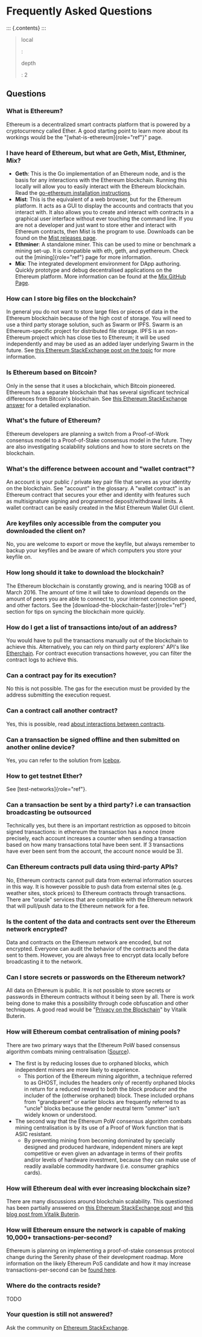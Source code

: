 Frequently Asked Questions
==========================

::: {.contents}
:::

> local
>
> :   
>
> depth
>
> :   2
>
Questions
---------

### What is Ethereum?

Ethereum is a decentralized smart contracts platform that is powered by
a cryptocurrency called Ether. A good starting point to learn more about
its workings would be the \"[what-is-ethereum]{role="ref"}\" page.

### I have heard of Ethereum, but what are Geth, Mist, Ethminer, Mix?

-   **Geth**: This is the Go implementation of an Ethereum node, and is
    the basis for any interactions with the Ethereum blockchain. Running
    this locally will allow you to easily interact with the Ethereum
    blockchain. Read the [go-ethereum installation
    instructions](https://github.com/ethereum/go-ethereum/wiki/Building-Ethereum).
-   **Mist**: This is the equivalent of a web browser, but for the
    Ethereum platform. It acts as a GUI to display the accounts and
    contracts that you interact with. It also allows you to create and
    interact with contracts in a graphical user interface without ever
    touching the command line. If you are not a developer and just want
    to store ether and interact with Ethereum contracts, then Mist is
    the program to use. Downloads can be found on the [Mist releases
    page](https://github.com/ethereum/mist/releases).
-   **Ethminer**: A standalone miner. This can be used to mine or
    benchmark a mining set-up. It is compatible with eth, geth, and
    pyethereum. Check out the [mining]{role="ref"} page for more
    information.
-   **Mix**: The integrated development environment for DApp authoring.
    Quickly prototype and debug decentralised applications on the
    Ethereum platform. More information can be found at the [Mix GitHub
    Page](https://github.com/ethereum/mix).

### How can I store big files on the blockchain?

In general you do not want to store large files or pieces of data in the
Ethereum blockchain because of the high cost of storage. You will need
to use a third party storage solution, such as Swarm or IPFS. Swarm is
an Ethereum-specific project for distributed file storage. IPFS is an
non-Ethereum project which has close ties to Ethereum; it will be used
independently and may be used as an added layer underlying Swarm in the
future. See [this Ethereum StackExchange post on the
topic](http://ethereum.stackexchange.com/questions/1000/what-are-some-proposed-ways-of-storing-data-in-ethereum/1001#1001)
for more information.

### Is Ethereum based on Bitcoin?

Only in the sense that it uses a blockchain, which Bitcoin pioneered.
Ethereum has a separate blockchain that has several significant
technical differences from Bitcoin\'s blockchain. See [this Ethereum
StackExchange
answer](http://ethereum.stackexchange.com/questions/700/what-are-the-differences-between-bitcoin-blockchain-and-ethereum-blockchain)
for a detailed explanation.

### What\'s the future of Ethereum?

Ethereum developers are planning a switch from a Proof-of-Work consensus
model to a Proof-of-Stake consensus model in the future. They are also
investigating scalability solutions and how to store secrets on the
blockchain.

### What\'s the difference between account and \"wallet contract\"?

An account is your public / private key pair file that serves as your
identity on the blockchain. See \"account\" in the glossary. A \"wallet
contract\" is an Ethereum contract that secures your ether and identity
with features such as multisignature signing and programmed
deposit/withdrawal limits. A wallet contract can be easily created in
the Mist Ethereum Wallet GUI client.

### Are keyfiles only accessible from the computer you downloaded the client on?

No, you are welcome to export or move the keyfile, but always remember
to backup your keyfiles and be aware of which computers you store your
keyfile on.

### How long should it take to download the blockchain?

The Ethereum blockchain is constantly growing, and is nearing 10GB as of
March 2016. The amount of time it will take to download depends on the
amount of peers you are able to connect to, your internet connection
speed, and other factors. See the
[download-the-blockchain-faster]{role="ref"} section for tips on syncing
the blockchain more quickly.

### How do I get a list of transactions into/out of an address?

You would have to pull the transactions manually out of the blockchain
to achieve this. Alternatively, you can rely on third party explorers\'
API\'s like [Etherchain](https://etherchain.org/apidoc). For contract
execution transactions however, you can filter the contract logs to
achieve this.

### Can a contract pay for its execution?

No this is not possible. The gas for the execution must be provided by
the address submitting the execution request.

### Can a contract call another contract?

Yes, this is possible, read [about interactions between
contracts](https://dappsforbeginners.wordpress.com/tutorials/interactions-between-contracts/).

### Can a transaction be signed offline and then submitted on another online device?

Yes, you can refer to the solution from
[Icebox](https://github.com/ConsenSys/icebox).

### How to get testnet Ether?

See [test-networks]{role="ref"}.

### Can a transaction be sent by a third party? i.e can transaction broadcasting be outsourced

Technically yes, but there is an important restriction as opposed to
bitcoin signed transactions: in ethereum the transaction has a nonce
(more precisely, each account increases a counter when sending a
transaction based on how many transactions total have been sent. If 3
transactions have ever been sent from the account, the account nonce
would be 3).

### Can Ethereum contracts pull data using third-party APIs?

No, Ethereum contracts cannot pull data from external information
sources in this way. It is however possible to push data from external
sites (e.g. weather sites, stock prices) to Ethereum contracts through
transactions. There are \"oracle\" services that are compatible with the
Ethereum network that will pull/push data to the Ethereum network for a
fee.

### Is the content of the data and contracts sent over the Ethereum network encrypted?

Data and contracts on the Ethereum network are encoded, but not
encrypted. Everyone can audit the behavior of the contracts and the data
sent to them. However, you are always free to encrypt data locally
before broadcasting it to the network.

### Can I store secrets or passwords on the Ethereum network?

All data on Ethereum is public. It is not possible to store secrets or
passwords in Ethereum contracts without it being seen by all. There is
work being done to make this a possibility through code obfuscation and
other techniques. A good read would be \"[Privacy on the
Blockchain](https://blog.ethereum.org/2016/01/15/privacy-on-the-blockchain/)\"
by Vitalik Buterin.

### How will Ethereum combat centralisation of mining pools?

There are two primary ways that the Ethereum PoW based consensus
algorithm combats mining centralisation
([Source](http://ethereum.stackexchange.com/questions/549/how-does-ethereum-avoid-mining-pool-centralization)).

-   The first is by reducing losses due to orphaned blocks, which
    independent miners are more likely to experience.
    -   This portion of the Ethereum mining algorithm, a technique
        referred to as GHOST, includes the headers only of recently
        orphaned blocks in return for a reduced reward to both the block
        producer and the includer of the (otherwise orphaned) block.
        These included orphans from \"grandparent\" or earlier blocks
        are frequently referred to as \"uncle\" blocks because the
        gender neutral term \"ommer\" isn\'t widely known or understood.
-   The second way that the Ethereum PoW consensus algorithm combats
    mining centralisation is by its use of a Proof of Work function that
    is ASIC resistant.
    -   By preventing mining from becoming dominated by specially
        designed and produced hardware, independent miners are kept
        competitive or even given an advantage in terms of their profits
        and/or levels of hardware investment, because they can make use
        of readily available commodity hardware (i.e. consumer graphics
        cards).

### How will Ethereum deal with ever increasing blockchain size?

There are many discussions around blockchain scalability. This
questioned has been partially answered on [this Ethereum StackExchange
post](http://ethereum.stackexchange.com/questions/521/what-does-it-mean-to-run-code-on-the-blockchain-wouldnt-blockchain-become-hu)
and [this blog post from Vitalik
Buterin](https://blog.ethereum.org/2014/02/18/ethereum-scalability-and-decentralization-updates/).

### How will Ethereum ensure the network is capable of making 10,000+ transactions-per-second?

Ethereum is planning on implementing a proof-of-stake consensus protocol
change during the Serenity phase of their development roadmap. More
information on the likely Ethereum PoS candidate and how it may increase
transactions-per-second can be [found
here](https://blog.ethereum.org/2015/08/01/introducing-casper-friendly-ghost/).

### Where do the contracts reside?

TODO

### Your question is still not answered?

Ask the community on [Ethereum
StackExchange](http://ethereum.stackexchange.com/).
